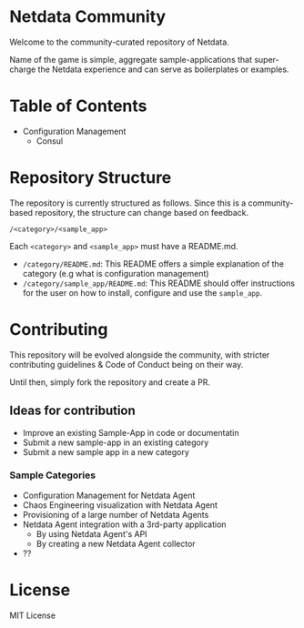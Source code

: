 # Netdata Community

Welcome to the community-curated repository of Netdata. 

Name of the game is simple, aggregate sample-applications that super-charge the Netdata experience and can serve as boilerplates or examples.

# Table of Contents
- Configuration Management
    -  Consul


# Repository Structure

The repository is currently structured as follows. Since this is a community-based repository, the structure can change based on feedback.

`/<category>/<sample_app>`

Each `<category>` and `<sample_app>` must have a README.md.

- `/category/README.md`: This README offers a simple explanation of the category (e.g what is configuration management)
- `/category/sample_app/README.md`: This README should offer instructions for the user on how to install, configure and use the `sample_app`.


# Contributing

This repository will be evolved alongside the community, with stricter contributing guidelines & Code of Conduct being on their way.

Until then, simply fork the repository and create a PR. 

## Ideas for contribution
- Improve an existing Sample-App in code or documentatin
- Submit a new sample-app in an existing category
- Submit a new sample app in a new category

### Sample Categories
- Configuration Management for Netdata Agent
- Chaos Engineering visualization with Netdata Agent
- Provisioning of a large number of Netdata Agents
- Netdata Agent integration with a 3rd-party application
    - By using Netdata Agent's API
    - By creating a new Netdata Agent collector
- ??

# License

MIT License 
